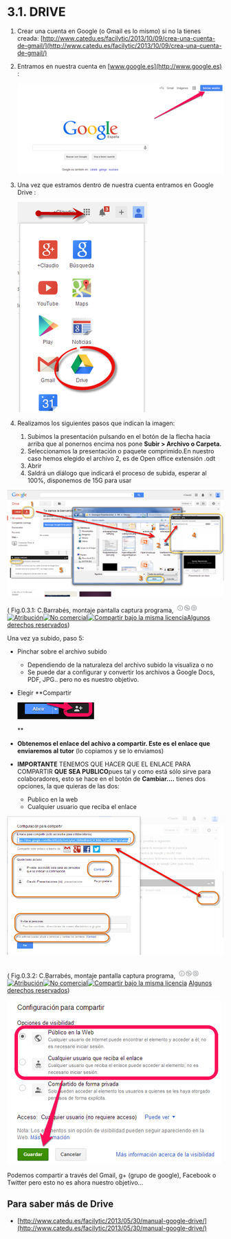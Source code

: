 # 3.1. DRIVE

1.  Crear una cuenta en Google (o Gmail es lo mismo) si no la tienes creada: [http://www.catedu.es/facilytic/2013/10/09/crea-una-cuenta-de-gmail/](http://www.catedu.es/facilytic/2013/10/09/crea-una-cuenta-de-gmail/)
2.  Entramos en nuestra cuenta en [www.google.es](http://www.google.es) :  

    ![](img/entrarcuenta.png)

3.  Una vez que estramos dentro de nuestra cuenta entramos en Google Drive :  

    ![](img/entrardrive.png)

4.  Realizamos los siguientes pasos que indican la imagen:
    1.  Subimos la presentación pulsando en el botón de la flecha hacia arriba que al ponernos encima nos pone **Subir > Archivo o Carpeta.**
    2.  Seleccionamos la presentación o paquete comprimido.En nuestro caso hemos elegido el archivo 2, es de Open office extensión .odt
    3.  Abrir
    4.  Saldrá un diálogo que indicará el proceso de subida, esperar al 100%, disponemos de 15G para usar


![Subir archivos a GoogleDrive](img/subirarchivosdrive.png "Subir presentación a Drive")



( Fig.0.3.1: C.Barrabés, montaje pantalla captura programa, ![Atribución — Debe reconocer los créditos de la obra de la manera especificada por el autor o el licenciante (pero no de una manera que sugiera que tiene su apoyo o que apoyan el uso que hace de su obra). No Comercial — No puede utilizar esta obra para fines comerciales. Compartir bajo la Misma Licencia — Si altera o transforma esta obra, o genera una obra derivada, sólo puede distribuir la obra generada bajo una licencia idéntica a ésta.](img/1algunosderechosreservados.png "Licencia Atribución, no comercial y Compartir bajo la Misma Licencia")[![Atribución](http://l.yimg.com/g/images/spaceout.gif "Atribución")![No comercial](http://l.yimg.com/g/images/spaceout.gif "No comercial")![Compartir bajo la misma licencia](http://l.yimg.com/g/images/spaceout.gif "Compartir bajo la misma licencia")](http://creativecommons.org/licenses/by-nc-sa/2.0/)[Algunos derechos reservados](http://creativecommons.org/licenses/by-nc-sa/2.0/deed.es "Derechos reservados. Atribución-NoComercial-CompartirIgual 2.0 Genérica (CC BY-NC-SA 2.0)"))


Una vez ya subido, paso 5:

*   Pinchar sobre el archivo subido
    *   Dependiendo de la naturaleza del archivo subido la visualiza o no
    *   Se puede dar a configurar y convertir los archivos a Google Docs, PDF, JPG.. pero no es nuestro objetivo.
*   Elegir **Compartir  

    ![](img/compartir1.png)  

    **
*   **Obtenemos el enlace del achivo a compartir. Este es el enlace que enviaremos al tutor** (lo copiamos y se lo enviamos)
*   **IMPORTANTE** TENEMOS QUE HACER QUE EL ENLACE PARA COMPARTIR **QUE SEA PUBLICO**pues tal y como está sólo sirve para colaboradores, esto se hace en el botón de **Cambiar....** tienes dos opciones, la que quieras de las dos:
    *   Publico en la web
    *   Cualquier usuario que reciba el enlace


![Configuración compartir Drive](img/configuracioncompartirdrive.png "Configuración compartir Drive") 



( Fig.0.3.2: C.Barrabés, montaje pantalla captura programa, ![Atribución — Debe reconocer los créditos de la obra de la manera especificada por el autor o el licenciante (pero no de una manera que sugiera que tiene su apoyo o que apoyan el uso que hace de su obra). No Comercial — No puede utilizar esta obra para fines comerciales. Compartir bajo la Misma Licencia — Si altera o transforma esta obra, o genera una obra derivada, sólo puede distribuir la obra generada bajo una licencia idéntica a ésta.](img/1algunosderechosreservados.png "Licencia Atribución, no comercial y Compartir bajo la Misma Licencia")[![Atribución](http://l.yimg.com/g/images/spaceout.gif "Atribución")![No comercial](http://l.yimg.com/g/images/spaceout.gif "No comercial")![Compartir bajo la misma licencia](http://l.yimg.com/g/images/spaceout.gif "Compartir bajo la misma licencia")](http://creativecommons.org/licenses/by-nc-sa/2.0/) [Algunos derechos reservados](http://creativecommons.org/licenses/by-nc-sa/2.0/deed.es "Derechos reservados. Atribución-NoComercial-CompartirIgual 2.0 Genérica (CC BY-NC-SA 2.0)"))



![](img/publico.png)


Podemos compartir a través del Gmail, g+ (grupo de google), Facebook o Twitter pero esto no es ahora nuestro objetivo...

## Para saber más de Drive

*   [http://www.catedu.es/facilytic/2013/05/30/manual-google-drive/](http://www.catedu.es/facilytic/2013/05/30/manual-google-drive/)

